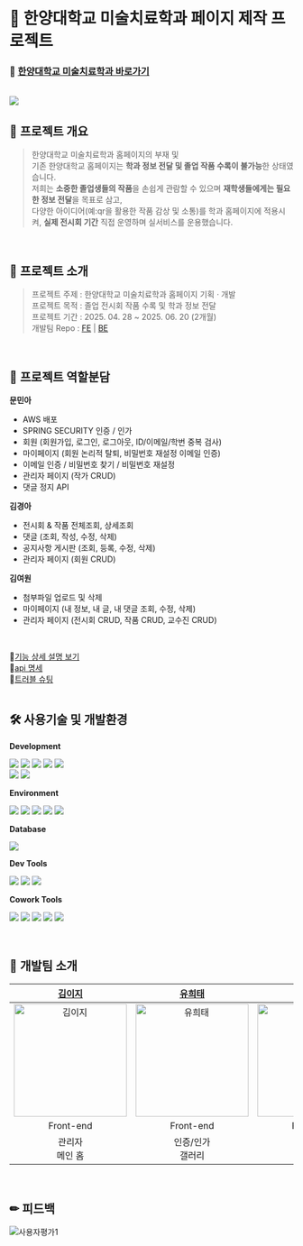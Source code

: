 # 🏫 한양대학교 미술치료학과 페이지 제작 프로젝트

### 🔗 [한양대학교 미술치료학과 바로가기](https://hy-erica-arttherapy.com/)

<br />

<img src="https://github.com/user-attachments/assets/1fb7b4c6-724e-456c-afec-778ad0a3bf0c" width="" />

<br />

## 📇 프로젝트 개요

> 한양대학교 미술치료학과 홈페이지의 부재 및<br />
> 기존 한양대학교 홈페이지는 **학과 정보 전달 및 졸업 작품 수록이 불가능**한 상태였습니다.<br />
> 저희는 **소중한 졸업생들의 작품**을 손쉽게 관람할 수 있으며 **재학생들에게는 필요한 정보 전달**을 목표로 삼고,<br />
> 다양한 아이디어(예:qr을 활용한 작품 감상 및 소통)를 학과 홈페이지에 적용시켜, **실제 전시회 기간** 직접 운영하며 실서비스를 운용했습니다.

<br />

## 📍 프로젝트 소개

> 프로젝트 주제 : 한양대학교 미술치료학과 홈페이지 기획 · 개발<br />
> 프로젝트 목적 : 졸업 전시회 작품 수록 및 학과 정보 전달<br />
> 프로젝트 기간 : 2025. 04. 28 ~ 2025. 06. 20 (2개월)<br />
> 개발팀 Repo : [FE](https://github.com/hanyang-art-therapy/frontend) | [BE](https://github.com/hanyang-art-therapy/backend)

<br />

## 🎨 프로젝트 역할분담

**문민아**
- AWS 배포<br />
- SPRING SECURITY 인증 / 인가 <br />
- 회원 (회원가입, 로그인, 로그아웃, ID/이메일/학번 중복 검사)<br />
- 마이페이지 (회원 논리적 탈퇴, 비밀번호 재설정 이메일 인증)<br />
- 이메일 인증 / 비밀번호 찾기 / 비밀번호 재설정<br />
- 관리자 페이지 (작가 CRUD)<br />
- 댓글 정지 API<br />

**김경아**
- 전시회 & 작품 전체조회, 상세조회<br />
- 댓글 (조회, 작성, 수정, 삭제)<br />
- 공지사항 게시판 (조회, 등록, 수정, 삭제)<br />
- 관리자 페이지 (회원 CRUD)<br />

**김여원**
- 첨부파일 업로드 및 삭제<br />
- 마이페이지 (내 정보, 내 글, 내 댓글 조회, 수정, 삭제)
- 관리자 페이지 (전시회 CRUD, 작품 CRUD, 교수진 CRUD)<br/>

<br />

🔗[기능 상세 설명 보기](https://solid-player-db7.notion.site/20c235cffd3f80ea9fc1f4146761c1db?source=copy_link)<br/>
🔗[api 명세](https://www.notion.so/1f9235cffd3f80119182e44be79ad98e?v=1f9235cffd3f81798db0000ca7089a06)<br/>
🔗[트러블 슈팅](https://www.notion.so/222235cffd3f805a82d6f5dc92ba3d67?v=222235cffd3f8091b706000c29cff509)
<br/><br/>

## 🛠️️ 사용기술 및 개발환경

**Development**

<p>
<img src="https://img.shields.io/badge/Java_17-007396?style=flat&logo=openjdk&logoColor=white" />
<img src="https://img.shields.io/badge/Spring_Boot-6DB33F?style=flat&logo=spring-boot&logoColor=white" />
<img src="https://img.shields.io/badge/Spring_Security-6DB33F?style=flat&logo=spring-security&logoColor=white" />
<img src="https://img.shields.io/badge/JWT-000000?style=flat&logo=jsonwebtokens&logoColor=white" />
<img src="https://img.shields.io/badge/JPA-59666C?style=flat" />
<br />
<img src="https://img.shields.io/badge/Gradle-02303A?style=flat&logo=gradle&logoColor=white" />
<img src="https://img.shields.io/badge/IntelliJ_IDEA-000000?style=flat&logo=intellijidea&logoColor=white" />
</p>

**Environment**

<p>
<img src="https://img.shields.io/badge/AWS_EC2-FF9900?style=flat&logo=amazon-aws&logoColor=white" />
<img src="https://img.shields.io/badge/Amazon_RDS-527FFF?style=flat&logo=amazonrds&logoColor=white" />
<img src="https://img.shields.io/badge/Amazon_S3-569A31?style=flat&logo=amazonaws&logoColor=white"/>
<img src="https://img.shields.io/badge/CloudFront-FF9900?style=flat&logo=amazon-aws&logoColor=white"/>
<img src="https://img.shields.io/badge/Nginx-009639?style=flat&logo=nginx&logoColor=white" />
</p>

**Database**
<p>
<img src="https://img.shields.io/badge/MySQL-4479A1?style=flat&logo=mysql&logoColor=white"/>
</p>

**Dev Tools**
<p>
<img src="https://img.shields.io/badge/Postman-FF6C37?style=flat&logo=postman&logoColor=white"/>
<img src="https://img.shields.io/badge/Git-F05032?style=flat&logo=git&logoColor=white"/>
<img src="https://img.shields.io/badge/GitHub-181717?style=flat&logo=github&logoColor=white"/>
</p>


**Cowork Tools**

<p>
<img src="https://img.shields.io/badge/Slack-4A154B?style=flat-square&logo=Slack&logoColor=white" />
<img src="https://img.shields.io/badge/Notion-000000?style=flat-square&logo=Notion&logoColor=white" />
<img src="https://img.shields.io/badge/Figma-F24E1E?style=flat-square&logo=figma&logoColor=white" />
<img src="https://img.shields.io/badge/Zoom-2D8CFF?style=flat-square&logo=Zoom&logoColor=white" />
<img src="https://img.shields.io/badge/erdcloud-000000?style=flat-square&logo=erdcloud&logoColor=white" />

</p>

<br/>

## 👫 개발팀 소개

|                                               [김이지](https://github.com/ijikim)                                                |                                               [유희태](https://github.com/kledyu)                                               |                                               [임다은](https://github.com/daeundan)                                                |                                               [김경아](https://github.com/kyunga1126)                                                |                                               [김여원](https://github.com/yeooneeee)                                                |                                               [문민아](https://github.com/MoonMinah)                                                |
| :------------------------------------------------------------------------------------------------------------------------------: | :-----------------------------------------------------------------------------------------------------------------------------: | :--------------------------------------------------------------------------------------------------------------------------------: | :----------------------------------------------------------------------------------------------------------------------------------: | :---------------------------------------------------------------------------------------------------------------------------------: | :---------------------------------------------------------------------------------------------------------------------------------: |
| <a href="https://github.com/ijikim"><img src="https://avatars.githubusercontent.com/u/201050788?v=4" width=200px alt="김이지" /> | <a href="https://github.com/kledyu"><img src="https://avatars.githubusercontent.com/u/83483378?v=4" width=200px alt="유희태" /> | <a href="https://github.com/daeundan"><img src="https://avatars.githubusercontent.com/u/173011635?v=4" width=200px alt="임다은" /> | <a href="https://github.com/kyunga1126"><img src="https://avatars.githubusercontent.com/u/159090684?v=4" width=200px alt="김경아" /> | <a href="https://github.com/yeooneeee"><img src="https://avatars.githubusercontent.com/u/129919629?v=4" width=200px alt="김여원" /> | <a href="https://github.com/MoonMinah"><img src="https://avatars.githubusercontent.com/u/133863745?v=4" width=200px alt="문민아" /> |
|                                                            Front-end                                                             |                                                            Front-end                                                            |                                                             Front-end                                                              |                                                               Back-end                                                               |                                                              Back-end                                                               |                                                              Back-end                                                               |
|                                                       관리자 <br />메인 홈                                                       |                                                      인증/인가<br />갤러리                                                      |                                                     작품 상세 <br /> 공지사항                                                      |                                                        갤러리 <br /> 공지사항                                                        |                                                      관리자 <br /> 마이페이지                                                       |                                                       인증/인가 <br /> CI/CD                                                        |

<br/>

## ✏ 피드백

![사용자평가1](https://github.com/user-attachments/assets/31e4fa87-0ab7-4765-bb3a-c7edbf6d8708)
